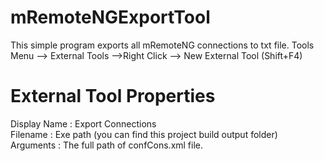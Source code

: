 # mRemoteNGExportTool
This simple program exports all mRemoteNG connections to txt file.
Tools Menu --> External Tools -->Right Click --> New External Tool (Shift+F4) 
# External Tool Properties 
  Display Name : Export Connections <br>
  Filename : Exe path (you can find this project build output folder) <br>
  Arguments : The full path of confCons.xml file.
